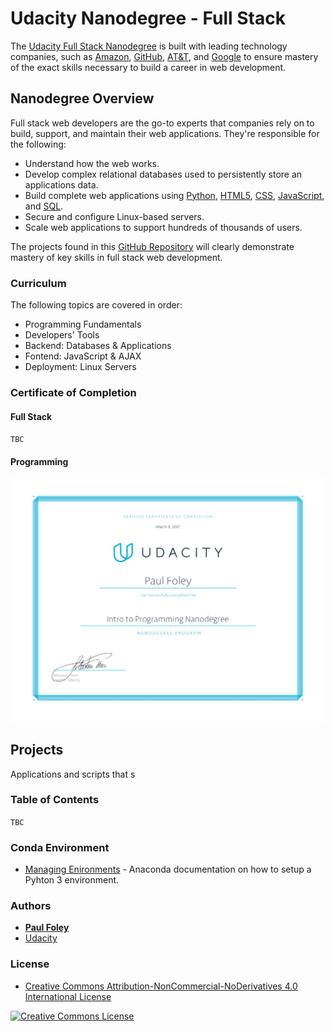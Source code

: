 # Udacity Nanodegree - Full Stack

The [Udacity Full Stack Nanodegree](https://www.udacity.com/course/full-stack-web-developer-nanodegree--nd004) is built with leading technology companies, such as [Amazon](https://aws.amazon.com/), [GitHub](https://github.com/), [AT&T](https://www.att.com/), and [Google](https://www.google.com/) to ensure mastery of the exact skills necessary to build a career in web development.


## Nanodegree Overview

Full stack web developers are the go-to experts that companies rely on to build, support, and maintain their web applications. They're responsible for the following:

* Understand how the web works.
* Develop complex relational databases used to persistently store an applications data.
* Build complete web applications using [Python](https://www.python.org/), [HTML5](https://www.w3schools.com/html/default.asp), [CSS](https://www.w3schools.com/html/html_css.asp), [JavaScript](https://www.w3schools.com/js/default.asp), and [SQL](https://www.w3schools.com/sql/default.asp).
* Secure and configure Linux-based servers.
* Scale web applications to support hundreds of thousands of users.

The projects found in this [GitHub Repository](https://github.com/paulfoley/Udacity_Nanodegree-Full_Stack) will clearly demonstrate mastery of key skills in full stack web development.

### Curriculum

The following topics are covered in order:

* Programming Fundamentals
* Developers' Tools
* Backend: Databases & Applications
* Fontend: JavaScript & AJAX
* Deployment: Linux Servers

### Certificate of Completion

#### Full Stack

`TBC`

#### Programming

![Udacity Nanodegree Certificate Programming](Udacity_Nanodegree_Certificate-Programming.jpg)


## Projects

Applications and scripts that s

### Table of Contents

`TBC`

### Conda Environment

* [Managing Enironments](https://conda.io/docs/using/envs.html) - Anaconda documentation on how to setup a Pyhton 3 environment.


### Authors

* **[Paul Foley](https://github.com/paulfoley)**
* [Udacity](https://www.udacity.com/)


### License

* <a rel="license" href="https://creativecommons.org/licenses/by-nc-nd/4.0/"> Creative Commons Attribution-NonCommercial-NoDerivatives 4.0 International License</a>

<a rel="license" href="https://creativecommons.org/licenses/by-nc-nd/4.0/">
	<img alt="Creative Commons License" style="border-width:0" src="https://i.creativecommons.org/l/by-nc-nd/4.0/88x31.png" />
</a>

